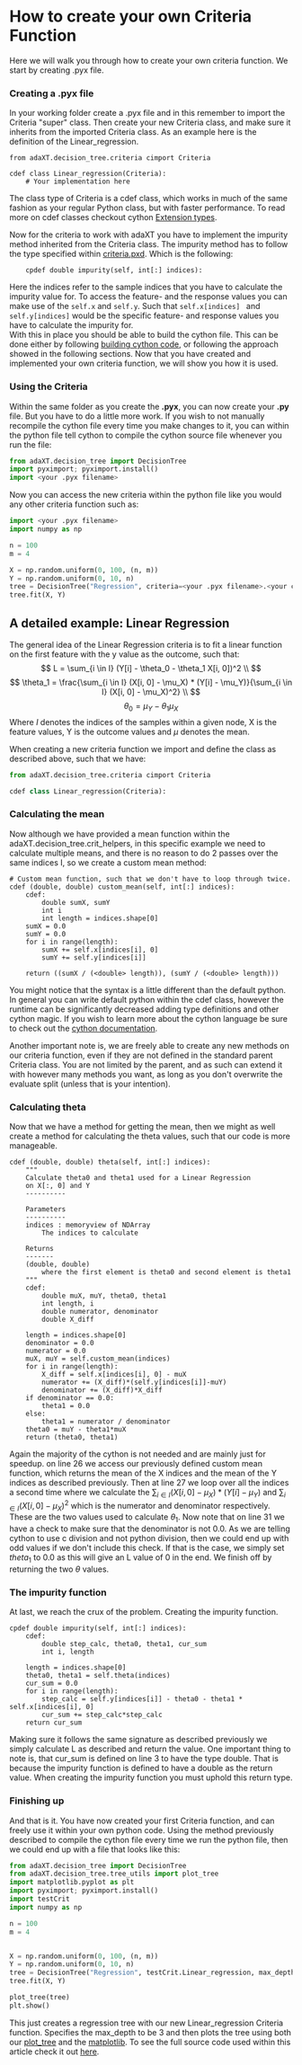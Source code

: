 # How to create your own Criteria Function
Here we will walk you through how to create your own criteria function. We start by creating .pyx file.

### Creating a .pyx file
In your working folder create a .pyx file and in this remember to import the Criteria "super" class. Then create your new Criteria class, and make sure it inherits from the imported Criteria class. As an example here is the definition of the Linear_regression.
```cython
from adaXT.decision_tree.criteria cimport Criteria

cdef class Linear_regression(Criteria):
    # Your implementation here
```
The class type of Criteria is a cdef class, which works in much of the same fashion as your regular Python class, but with faster performance. To read more on cdef classes checkout cython [Extension types](https://cython.readthedocs.io/en/latest/src/tutorial/cdef_classes.html).

Now for the criteria to work with adaXT you have to implement the impurity method inherited from the Criteria class. The impurity method has to follow the type specified within [criteria.pxd](https://github.com/NiklasPfister/adaXT/blob/main/src/adaXT/decision_tree/criteria.pxd). Which is the following:
```cython
    cpdef double impurity(self, int[:] indices):
```
Here the indices refer to the sample indices that you have to calculate the impurity value for. To access the feature- and the response values you can make use of the ```self.x``` and ```self.y```. Such that ```self.x[indices] ``` and ```self.y[indices]``` would be the specific feature- and response values you have to calculate the impurity for.  
With this in place you should be able to build the cython file. This can be done either by following [building cython code](https://cython.readthedocs.io/en/latest/src/quickstart/build.html), or following the approach showed in the following sections. Now that you have created and implemented your own criteria function, we will show you how it is used.

### Using the Criteria
Within the same folder as you create the **.pyx**, you can now create your **.py** file. But you have to do a little more work. If you wish to not manually recompile the cython file every time you make changes to it, you can within the python file tell cython to compile the cython source file whenever you run the file:
```python
from adaXT.decision_tree import DecisionTree
import pyximport; pyximport.install()
import <your .pyx filename>
```
Now you can access the new criteria within the python file like you would any other criteria function such as:

```python
import <your .pyx filename>
import numpy as np

n = 100
m = 4

X = np.random.uniform(0, 100, (n, m))
Y = np.random.uniform(0, 10, n)
tree = DecisionTree("Regression", criteria=<your .pyx filename>.<your cdef class>, max_depth=3)
tree.fit(X, Y)
```

## A detailed example: Linear Regression
The general idea of the Linear Regression criteria is to fit a linear function on the first feature with the y value as the outcome, such that:
$$
L = \sum_{i \in I} (Y[i] - \theta_0 - \theta_1 X[i, 0])^2 \\
$$
$$
\theta_1 = \frac{\sum_{i \in I} (X[i, 0] - \mu_X) * (Y[i] - \mu_Y)}{\sum_{i \in I} (X[i, 0] - \mu_X)^2} \\
$$
$$
\theta_0 = \mu_Y - \theta_1 \mu_X
$$
Where $I$ denotes the indices of the samples within a given node, X is the feature values, Y is the outcome values and $\mu$ denotes the mean.


When creating a new criteria function we import and define the class as described above, such that we have:
```python
from adaXT.decision_tree.criteria cimport Criteria

cdef class Linear_regression(Criteria):
```

### Calculating the mean

Now although we have provided a mean function within the adaXT.decision_tree.crit_helpers, in this specific example we need to calculate multiple means, and there is no reason to do 2 passes over the same indices I, so we create a custom mean method:

```cython
# Custom mean function, such that we don't have to loop through twice.
cdef (double, double) custom_mean(self, int[:] indices):
    cdef:
        double sumX, sumY
        int i
        int length = indices.shape[0]
    sumX = 0.0
    sumY = 0.0
    for i in range(length):
        sumX += self.x[indices[i], 0]
        sumY += self.y[indices[i]]

    return ((sumX / (<double> length)), (sumY / (<double> length)))
```
You might notice that the syntax is a little different than the default python. In general you can write default python within the cdef class, however the runtime can be significantly decreased adding type definitions and other cython magic. If you wish to learn more about the cython language be sure to check out the [cython documentation](https://cython.readthedocs.io/en/latest/).

Another important note is, we are freely able to create any new methods on our criteria function, even if they are not defined in the standard parent Criteria class. You are not limited by the parent, and as such can extend it with however many methods you want, as long as you don't overwrite the evaluate split (unless that is your intention).

### Calculating theta
Now that we have a method for getting the mean, then we might as well create a method for calculating the theta values, such that our code is more manageable.

```cython linenums="1"
cdef (double, double) theta(self, int[:] indices):
    """
    Calculate theta0 and theta1 used for a Linear Regression
    on X[:, 0] and Y
    ----------

    Parameters
    ----------
    indices : memoryview of NDArray
        The indices to calculate

    Returns
    -------
    (double, double)
        where the first element is theta0 and second element is theta1
    """
    cdef:
        double muX, muY, theta0, theta1
        int length, i
        double numerator, denominator
        double X_diff

    length = indices.shape[0]
    denominator = 0.0
    numerator = 0.0
    muX, muY = self.custom_mean(indices)
    for i in range(length):
        X_diff = self.x[indices[i], 0] - muX
        numerator += (X_diff)*(self.y[indices[i]]-muY)
        denominator += (X_diff)*X_diff
    if denominator == 0.0:
        theta1 = 0.0
    else:
        theta1 = numerator / denominator
    theta0 = muY - theta1*muX
    return (theta0, theta1)
```
Again the majority of the cython is not needed and are mainly just for speedup.
on line 26 we access our previously defined custom mean function, which returns the mean of the X indices and the mean of the Y indices as described previously. Then at line 27 we loop over all the indices a second time where we calculate the $\sum_{i \in I} (X[i, 0] - \mu_X) * (Y[i] - \mu_Y)$ and $\sum_{i \in I} (X[i, 0] - \mu_X)^2$ which is the numerator and denominator respectively. These are the two values used to calculate $\theta_1$. Now note that on line 31 we have a check to make sure that the denominator is not 0.0. As we are telling cython to use c division and not python division, then we could end up with odd values if we don't include this check. If that is the case, we simply set $theta_1$ to 0.0 as this will give an L value of 0 in the end. We finish off by returning the two $\theta$ values.



### The impurity function
At last, we reach the crux of the problem. Creating the impurity function.
```cython linenums="1"
cpdef double impurity(self, int[:] indices):
    cdef:
        double step_calc, theta0, theta1, cur_sum
        int i, length

    length = indices.shape[0]
    theta0, theta1 = self.theta(indices)
    cur_sum = 0.0
    for i in range(length):
        step_calc = self.y[indices[i]] - theta0 - theta1 * self.x[indices[i], 0]
        cur_sum += step_calc*step_calc
    return cur_sum
```
Making sure it follows the same signature as described previously we simply calculate L as described and return the value. One important thing to note is, that cur_sum is defined on line 3 to have the type double. That is because the impurity function is defined to have a double as the return value. When creating the impurity function you must uphold this return type.

### Finishing up
And that is it. You have now created your first Criteria function, and can freely use it within your own python code. Using the method previously described to compile the cython file every time we run the python file, then we could end up with a file that looks like this:
```python
from adaXT.decision_tree import DecisionTree
from adaXT.decision_tree.tree_utils import plot_tree
import matplotlib.pyplot as plt
import pyximport; pyximport.install()
import testCrit
import numpy as np

n = 100
m = 4


X = np.random.uniform(0, 100, (n, m))
Y = np.random.uniform(0, 10, n)
tree = DecisionTree("Regression", testCrit.Linear_regression, max_depth=3)
tree.fit(X, Y)

plot_tree(tree)
plt.show()
```
This just creates a regression tree with our new Linear_regression Criteria function. Specifies the max_depth to be 3 and then plots the tree using both our [plot_tree](../utils/tree_utils.md) and the [matplotlib](https://matplotlib.org/). To see the full source code used within this article check it out [here](https://github.com/NiklasPfister/adaXT/tree/Documentation/docs/assets/examples/linear_regression).